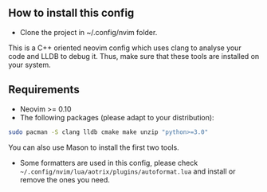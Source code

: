 ## How to install this config
- Clone the project in ~/.config/nvim folder.

This is a C++ oriented neovim config which uses clang to analyse your code and LLDB to debug it. Thus, make sure that these tools are installed on your system.

## Requirements
- Neovim >= 0.10
- The following packages (please adapt to your distribution):
```bash
sudo pacman -S clang lldb cmake make unzip "python>=3.0"
```

You can also use Mason to install the first two tools.
- Some formatters are used in this config, please check `~/.config/nvim/lua/aotrix/plugins/autoformat.lua` and install or remove the ones you need.
